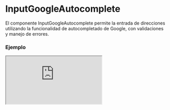 # InputGoogleAutocomplete

El componente InputGoogleAutocomplete permite la entrada de direcciones utilizando la funcionalidad de autocompletado de Google, con validaciones y manejo de errores.

 

### Ejemplo

<iframe minHeightIframe="30dvh" src="https://fenextjs-component-storybook.vercel.app/iframe.html?args=&id=input-google-autocomplete--index&viewMode=story" />

### Importación

Para importar el componente InputGoogleAutocomplete, se puede hacer desde fenextjs

```tsx copy
import { InputGoogleAutocomplete } from "fenextjs";
```

### Parámetros

| Parámetro | Tipo | Requerido | Default | Descripcion |
| --------- | ---- | --------- | ------- | ----------- |
| defaultValueJsonString | string | no | undefined | Valor predeterminado en formato JSON string para la dirección. |
| valueJsonString | string | no | undefined | Valor actual en formato JSON string para la dirección. |
| onChangeJsonString | (value: string) =\> void | no | undefined | Función que se ejecuta cuando el valor en formato JSON string cambia. |
| defaultValue | AddressGoogle \| undefined | no | undefined | El valor predeterminado del input. |
| value | AddressGoogle \| undefined | no | undefined | El valor actual del input. |
| onChange | (value: AddressGoogle \| undefined) =\> void | no | undefined | Función que se ejecuta cuando cambia el valor de la dirección. |
| parseJson_to_String | (value: AddressGoogle \| undefined) =\> string | no | parseAddress_to_String | Función que convierte el objeto de dirección a string. |
| parseString_to_Json | (value: string) =\> AddressGoogle \| undefined | no | parseString_to_Address | Función que convierte un string a un objeto de dirección. |
| className | string | no | '' | Clase CSS para personalizar el contenedor del input. |
| validator | FenextjsValidatorClass\<AddressGoogle\> | no | undefined | Instancia de FenextjsValidator para validaciones personalizadas del input. |

### Storybook

Para ver el storybook del componente lo puede hacer con este [link](https://fenextjs-component-storybook.vercel.app/?path=/story/input-google-autocomplete--index)

### Usos

- InputGoogleAutocomplete básico

```tsx copy
<InputGoogleAutocomplete />
```

- InputGoogleAutocomplete con validación

```tsx copy
<InputGoogleAutocomplete validator={customValidator} />
```

- InputGoogleAutocomplete con valor predeterminado

```tsx copy
<InputGoogleAutocomplete defaultValueJsonString='{"formatted_address": "1600 Amphitheatre Parkway, Mountain View, CA"}' />
```

- InputGoogleAutocomplete con función personalizada

```tsx copy
<InputGoogleAutocomplete onChangeJsonString={(value) => console.log(value)} />
```

